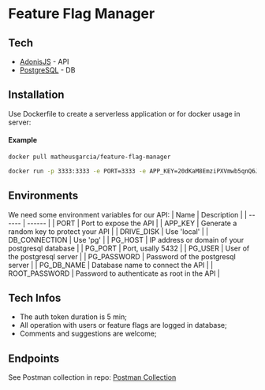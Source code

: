 # Feature Flag Manager

## Tech
- [AdonisJS](https://adonisjs.com/) - API
- [PostgreSQL](https://www.postgresql.org/) - DB

## Installation
Use Dockerfile to create a serverless application or for docker usage in server:

#### Example
```sh 
docker pull matheusgarcia/feature-flag-manager

docker run -p 3333:3333 -e PORT=3333 -e APP_KEY=20dKaM8EmziPXVmwb5qnQ6Jfw2XqD0wh -e DRIVE_DISK=local -e DB_CONNECTION=pg -e PG_HOST=127.0.0.1 -e PG_PORT=5432 -e PG_USER=postgres -e PG_PASSWORD=1234 -e PG_DB_NAME=postgres -e ROOT_PASSWORD=1234 -d matheusgarcia/feature-flag-manager
```

## Environments
We need some environment variables for our API:
| Name | Description |
| ------ | ------ |
| PORT | Port to expose the API |
| APP_KEY | Generate a random key to protect your API |
| DRIVE_DISK | Use 'local' |
| DB_CONNECTION | Use 'pg' |
| PG_HOST | IP address or domain of your postgresql database |
| PG_PORT | Port, usally 5432 |
| PG_USER | User of the postgresql server |
| PG_PASSWORD | Password of the postgresql server |
| PG_DB_NAME | Database name to connect the API |
| ROOT_PASSWORD | Password to authenticate as root in the API |

## Tech Infos
- The auth token duration is 5 min;
- All operation with users or feature flags are logged in database;
- Comments and suggestions are welcome;

## Endpoints
See Postman collection in repo:
[Postman Collection](Feature-Flag-Manager.postman_collection.json)